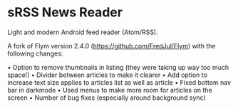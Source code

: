 
sRSS News Reader
==================

Light and modern Android feed reader (Atom/RSS).

A fork of Flym version 2.4.0 (https://github.com/FredJul/Flym) with the following changes:

• Option to remove thumbnails in listing (they were taking up way too much space!)
• Divider between articles to make it clearer
• Add option to increase text size applies to articles list as well as article
• Fixed bottom nav bar in darkmode
• Used menus to make more room for articles on the screen
• Number of bug fixes (especially around background sync)




